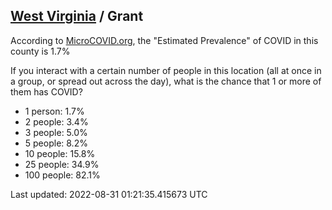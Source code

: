 
## [West Virginia](/united-states/west-virginia) / Grant

According to [MicroCOVID.org](http://microcovid.org),
the "Estimated Prevalence" of COVID in this county is 1.7%

If you interact with a certain number of people in this location
(all at once in a group, or spread out across the day), what is the chance that
1 or more of them has COVID?

- 1 person: 1.7%
- 2 people: 3.4%
- 3 people: 5.0%
- 5 people: 8.2%
- 10 people: 15.8%
- 25 people: 34.9%
- 100 people: 82.1%

Last updated: 2022-08-31 01:21:35.415673 UTC
